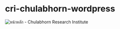 # cri-chulabhorn-wordpress

![หน้าหลัก - Chulabhorn Research Institute](https://user-images.githubusercontent.com/28930273/218097058-e443a914-64d5-46b8-accc-f1ac82f236bb.png)
